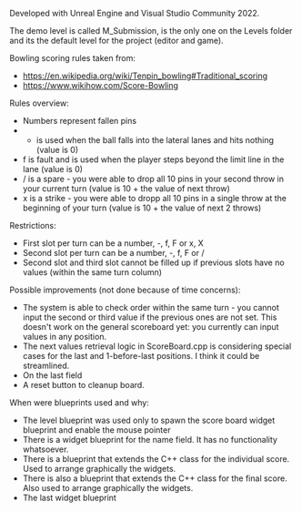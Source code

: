 Developed with Unreal Engine and Visual Studio Community 2022.

The demo level is called M_Submission, is the only one on the Levels folder and its the default level for the project (editor and game).


Bowling scoring rules taken from:
- https://en.wikipedia.org/wiki/Tenpin_bowling#Traditional_scoring
- https://www.wikihow.com/Score-Bowling

Rules overview:
- Numbers represent fallen pins 
- - is used when the ball falls into the lateral lanes and hits nothing (value is 0)
- f is fault and is used when the player steps beyond the limit line in the lane (value is 0)
- / is a spare - you were able to drop all 10 pins in your second throw in your current turn (value is 10 + the value of next throw)
- x is a strike - you were able to dropp all 10 pins in a single throw at the beginning of your turn (value is 10 + the value of next 2 throws)

Restrictions:
- First slot per turn can be a number, -, f, F or x, X
- Second slot per turn can be a number, -, f, F or /
- Second slot and third slot cannot be filled up if previous slots have no values (within the same turn column)

Possible improvements (not done because of time concerns):
- The system is able to check order within the same turn - you cannot input the second or third value if the previous ones are not set. This doesn't work on the general scoreboard yet: you currently can input values in any position.
- The next values retrieval logic in ScoreBoard.cpp is considering special cases for the last and 1-before-last positions. I think it could be streamlined.
- On the last field 
- A reset button to cleanup board.

When were blueprints used and why:
- The level blueprint was used only to spawn the score board widget blueprint and enable the mouse pointer
- There is a widget blueprint for the name field. It has no functionality whatsoever.
- There is a blueprint that extends the C++ class for the individual score. Used to arrange graphically the widgets.
- There is also a blueprint that extends the C++ class for the final score. Also used to arrange graphically the widgets.
- The last widget blueprint 